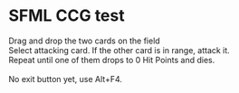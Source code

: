 # SFML CCG test
Drag and drop the two cards on the field
<br>
Select attacking card. If the other card is in range, attack it.
<br>
Repeat until one of them drops to 0 Hit Points and dies.
<br>
<br>
No exit button yet, use Alt+F4.
